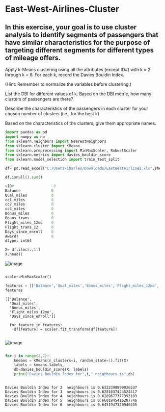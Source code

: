 # East-West-Airlines-Cluster
## In this exercise, your goal is to use cluster analysis to identify segments of passengers that have similar characteristics for the purpose of targeting different segments for different types of mileage offers. 
Apply k-Means clustering using all the attributes (except ID#) with k = 2 through k = 6. For each k, record the Davies Bouldin Index.

(Hint: Remember to normalize the variables before clustering.)

List the DBI for different values of k. Based on the DBI metric, how many clusters of passengers are there?

Describe the characteristics of the passengers in each cluster for your chosen number of clusters (i.e., for the best k)

Based on the characteristics of the clusters, give them appropriate names.


```python
import pandas as pd
import numpy as np
from sklearn.neighbors import NearestNeighbors
from sklearn.cluster import KMeans
from sklearn.preprocessing import MinMaxScaler, RobustScaler
from sklearn.metrics import davies_bouldin_score
from sklearn.model_selection import train_test_split

df= pd.read_excel("C:/Users/Charles/Downloads/EastWestAirlines.xls",sheet_name="data")

df.isnull().sum()

>ID#                  0
Balance              0
Qual_miles           0
cc1_miles            0
cc2_miles            0
cc3_miles            0
Bonus_miles          0
Bonus_trans          0
Flight_miles_12mo    0
Flight_trans_12      0
Days_since_enroll    0
Award?               0
dtype: int64

X= df.iloc[:,1:]
X.head()
```
![image](https://user-images.githubusercontent.com/61456930/82120111-ca46bc80-9751-11ea-9f51-466419f133b4.PNG)

```python

scaler=MinMaxScaler()

features = [['Balance','Qual_miles','Bonus_miles','Flight_miles_12mo','Days_since_enroll']]
features
```
```
[['Balance',
  'Qual_miles',
  'Bonus_miles',
  'Flight_miles_12mo',
  'Days_since_enroll']]
  
  for feature in features:
    df[feature] = scaler.fit_transform(df[feature])
    
```
![image](https://user-images.githubusercontent.com/61456930/82120281-e565fc00-9752-11ea-8e28-b50bf49cd402.PNG)

```python

for i in range(2,7):
    kmeans = KMeans(n_clusters=i, random_state=1).fit(X)
    labels = kmeans.labels_
    db=davies_bouldin_score(X, labels)
    print("Davies Bouldin Index for",i," neighbours is",db)
    
```

```
Davies Bouldin Index for 2  neighbours is 0.6322390890026537
Davies Bouldin Index for 3  neighbours is 0.6281037424524417
Davies Bouldin Index for 4  neighbours is 0.6209677377393183
Davies Bouldin Index for 5  neighbours is 0.6601845416287746
Davies Bouldin Index for 6  neighbours is 0.6451947320940435
```


